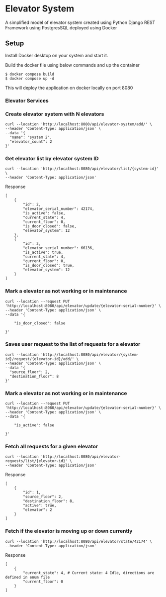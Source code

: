 # Elevator System
A simplified model of elevator system created using Python Django REST Framework using PostgresSQL deployed using Docker

## Setup 
Install Docker desktop on your system and start it.

Build the docker file using below commands and up the container
```
$ docker compose build
$ docker compose up -d
```
This will deploy the application on docker locally on port 8080

### Elevator Services

### Create elevator system with N elevators

```
curl --location 'http://localhost:8080/api/elevator-system/add/' \
--header 'Content-Type: application/json' \
--data '{
  "name": "system 2",
  "elevator_count": 2
}'
```

### Get elevator list by elevator system ID

```
curl --location 'http://localhost:8080/api/elevator/list/{system-id}' \
--header 'Content-Type: application/json'
```

Response
```
[
    {
        "id": 2,
        "elevator_serial_number": 42174,
        "is_active": false,
        "current_state": 4,
        "current_floor": 0,
        "is_door_closed": false,
        "elevator_system": 12
    },
    {
        "id": 3,
        "elevator_serial_number": 66136,
        "is_active": true,
        "current_state": 4,
        "current_floor": 0,
        "is_door_closed": true,
        "elevator_system": 12
    }
]
```


###  Mark a elevator as not working or in maintenance 

```
curl --location --request PUT 'http://localhost:8080/api/elevator/update/{elevator-serial-number}' \
--header 'Content-Type: application/json' \
--data '{
   
    "is_door_closed": false
    
}'
```

### Saves user request to the list of requests for a elevator

```
curl --location 'http://localhost:8080/api/elevator/{system-id}/request/{elevator-id}/add/' \
--header 'Content-Type: application/json' \
--data '{
  "source_floor": 2,
  "destination_floor": 8
}'
```

### Mark a elevator as not working or in maintenance

```
curl --location --request PUT 'http://localhost:8080/api/elevator/update/{elevator-serial-number}' \
--header 'Content-Type: application/json' \
--data '{
   
    "is_active": false
    
}'
```

###  Fetch all requests for a given elevator
```
curl --location 'http://localhost:8080/api/elevator-requests/list/{elevator-id}' \
--header 'Content-Type: application/json'
```

Response
```
[
    {
        "id": 1,
        "source_floor": 2,
        "destination_floor": 8,
        "active": true,
        "elevator": 2
    }
]
```

### Fetch if the elevator is moving up or down currently

```
curl --location 'http://localhost:8080/api/elevator/state/42174' \
--header 'Content-Type: application/json'
```

Response
```
[
    {
        "current_state": 4, # Current state: 4 Idle, directions are defined in enum file
        "current_floor": 0
    }
]
```
